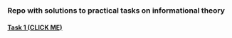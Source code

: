 ### Repo with solutions to practical tasks on informational theory

#### [Task 1 (CLICK ME)](https://github.com/thestics/information_theory)